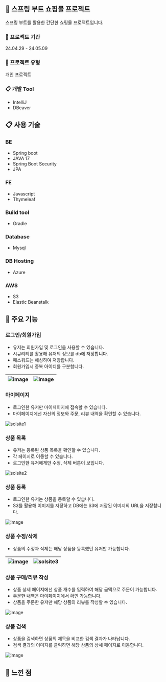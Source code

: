 ## 🍃 스프링 부트 쇼핑몰 프로젝트

스프링 부트를 활용한 간단한 쇼핑몰 프로젝트입니다.
<br>

### 🏃 프로젝트 기간
24.04.29 - 24.05.09

### 👤 프로젝트 유형
개인 프로젝트

### 📋 개발 Tool

- IntelliJ
- DBeaver
  
## 📋 사용 기술

### BE
- Spring boot
- JAVA 17
- Spring Boot Security
- JPA

### FE
- Javascript
- Thymeleaf

### Build tool
- Gradle

### Database
- Mysql

### DB Hosting
- Azure 

### AWS
- S3
- Elastic Beanstalk

## 📌 주요 기능 

### 로그인/회원가입

- 유저는 회원가입 및 로그인을 사용할 수 있습니다.
- 시큐리티를 활용해 유저의 정보를 db에 저장합니다.
- 패스워드는 해싱하여 저장합니다.
- 회원가입시 중복 아이디를 구분합니다.

  
![image](https://github.com/hhhyeon97/shop2/assets/148893126/75f7d3d9-2e96-4347-aa40-b9f77ab4e00f)|![image](https://github.com/hhhyeon97/shop2/assets/148893126/4aa67082-ae58-4024-a1e7-16480cc41683)
-|-|

### 마이페이지

- 로그인한 유저만 마이페이지에 접속할 수 있습니다.
- 마이페이지에선 자신의 정보와 주문, 리뷰 내역을 확인할 수 있습니다.

![solsite1](https://github.com/hhhyeon97/shop2/assets/148893126/227d5292-d012-4edd-8d6e-9648db8e6f71)

### 상품 목록

- 유저는 등록된 상품 목록을 확인할 수 있습니다.
- 각 페이지로 이동할 수 있습니다.
- 로그인한 유저에게만 수정, 삭제 버튼이 보입니다.

![solsite2](https://github.com/hhhyeon97/shop2/assets/148893126/dd47f804-689b-4c18-99e9-4bde910a64e5)

### 상품 등록

- 로그인한 유저는 상품을 등록할 수 있습니다.
- S3를 활용해 이미지를 저장하고 DB에는 S3에 저장된 이미지의 URL을 저장합니다.

![image](https://github.com/hhhyeon97/shop2/assets/148893126/59a13f4a-8131-4255-bc3d-d7ea220be8ba)

### 상품 수정/삭제

- 상품의 수정과 삭제는 해당 상품을 등록했던 유저만 가능합니다.

![image](https://github.com/hhhyeon97/shop2/assets/148893126/cb51943b-bfd7-4b10-a53a-105afa49beac)|![solsite3](https://github.com/hhhyeon97/shop2/assets/148893126/9707f726-2a6a-4306-b588-b3d9753658e8)
-|-|


### 상품 구매/리뷰 작성

- 상품 상세 페이지에선 상품 개수를 입력하여 해당 금액으로 주문이 가능합니다.
- 주문한 내역은 마이페이지에서 확인 가능합니다.
- 상품을 주문한 유저만 해당 상품의 리뷰를 작성할 수 있습니다.

![image](https://github.com/hhhyeon97/shop2/assets/148893126/d27effe1-c0c2-43c7-8c13-c5de856a6d00)


### 상품 검색

- 상품을 검색하면 상품의 제목을 비교한 검색 결과가 나타납니다.
- 검색 결과의 이미지를 클릭하면 해당 상품의 상세 페이지로 이동합니다.
  
![image](https://github.com/hhhyeon97/shop2/assets/148893126/db0e4d1d-ba76-4231-be35-8b2e9c3bf255)


## 💭 느낀 점 
